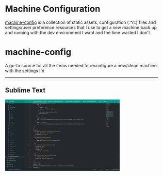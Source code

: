 # Machine Configuration

[machine-config](https://github.com/IsenrichO/machine-config) is a collection of static assets, configuration (_.*rc_) files and settings/user preference resources that I use to get a new machine back up and running with the dev environment I want and the time wasted I don't.


# machine-config
A go-to source for all the items needed to reconfigure a new/clean machine with the settings I'd 

---

## Sublime Text

[
  <img
    src="assets/Sublime_Text_Custom_Theme.png"
    alt="Custom theme and color scheme with added packages has allowed me this awesome workspace."
    style="position: relative; width: 75%; margin: auto;" />
](https://github.com/IsenrichO/machine-config/raw/master/assets/Sublime_Text_Custom_Theme.png)
